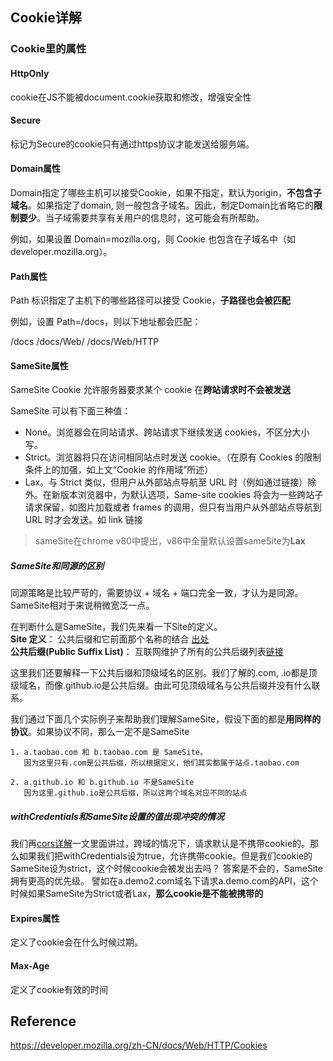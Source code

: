 ## Cookie详解

### Cookie里的属性 
#### HttpOnly
cookie在JS不能被document.cookie获取和修改，增强安全性

#### Secure
标记为Secure的cookie只有通过https协议才能发送给服务端。

#### Domain属性
Domain指定了哪些主机可以接受Cookie，如果不指定，默认为origin，**不包含子域名**。如果指定了domain, 则一般包含子域名。因此，制定Domain比省略它的**限制要少**。当子域需要共享有关用户的信息时，这可能会有所帮助。

例如，如果设置 Domain=mozilla.org，则 Cookie 也包含在子域名中（如developer.mozilla.org）。

#### Path属性
Path 标识指定了主机下的哪些路径可以接受 Cookie，**子路径也会被匹配**

例如，设置 Path=/docs，则以下地址都会匹配：

/docs
/docs/Web/
/docs/Web/HTTP

#### SameSite属性
SameSite Cookie 允许服务器要求某个 cookie 在**跨站请求时不会被发送**

SameSite 可以有下面三种值：
- None。浏览器会在同站请求、跨站请求下继续发送 cookies，不区分大小写。
- Strict。浏览器将只在访问相同站点时发送 cookie。（在原有 Cookies 的限制条件上的加强，如上文“Cookie 的作用域”所述）
- Lax。与 Strict 类似，但用户从外部站点导航至 URL 时（例如通过链接）除外。在新版本浏览器中，为默认选项，Same-site cookies 将会为一些跨站子请求保留，如图片加载或者 frames 的调用，但只有当用户从外部站点导航到 URL 时才会发送。如 link 链接
> sameSite在chrome v80中提出，v86中全量默认设置sameSite为**Lax**

##### SameSite和同源的区别
同源策略是比较严苛的，需要协议 + 域名 + 端口完全一致，才认为是同源。  
SameSite相对于来说稍微宽泛一点。

在判断什么是SameSite，我们先来看一下Site的定义。  
**Site 定义**： 公共后缀和它前面那个名称的结合 [出处](https://link.juejin.cn/?target=https%3A%2F%2Fweb.dev%2Fsamesite-cookies-explained%2F%23explicitly-state-cookie-usage-with-the-samesite-attribute)  
**公共后缀(Public Suffix List)**： 互联网维护了所有的公共后缀列表[链接](https://link.juejin.cn/?target=https%3A%2F%2Fpublicsuffix.org%2Flist%2Fpublic_suffix_list.dat)

这里我们还要解释一下公共后缀和顶级域名的区别。我们了解的.com, .io都是顶级域名，而像.github.io是公共后缀。由此可见顶级域名与公共后缀并没有什么联系。

我们通过下面几个实际例子来帮助我们理解SameSite，假设下面的都是**用同样的协议**。如果协议不同，那么一定不是SameSite
```
1. a.taobao.com 和 b.taobao.com 是 SameSite。
   因为这里只有.com是公共后缀，所以根据定义，他们其实都属于站点.taobao.com

2. a.github.io 和 b.github.io 不是SameSite
   因为这里.github.io是公共后缀，所以这两个域名对应不同的站点

```

##### withCredentials和SameSite设置的值出现冲突的情况
我们再[cors详解](浏览器相关知识/cors详解.md)一文里面讲过，跨域的情况下，请求默认是不携带cookie的。那么如果我们把withCredentials设为true，允许携带cookie。但是我们cookie的SameSite设为strict，这个时候cookie会被发出去吗？ 
答案是不会的，SameSite拥有更高的优先级。 
譬如在a.demo2.com域名下请求a.demo.com的API，这个时候如果SameSite为Strict或者Lax，**那么cookie是不能被携带的** 

#### Expires属性
定义了cookie会在什么时候过期。

#### Max-Age
定义了cookie有效的时间


## Reference 
https://developer.mozilla.org/zh-CN/docs/Web/HTTP/Cookies
